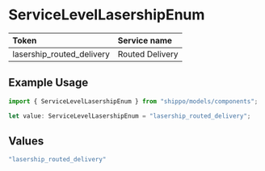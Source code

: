 # ServiceLevelLasershipEnum

|Token | Service name|
|:---|:---|
| lasership_routed_delivery | Routed Delivery|


## Example Usage

```typescript
import { ServiceLevelLasershipEnum } from "shippo/models/components";

let value: ServiceLevelLasershipEnum = "lasership_routed_delivery";
```

## Values

```typescript
"lasership_routed_delivery"
```